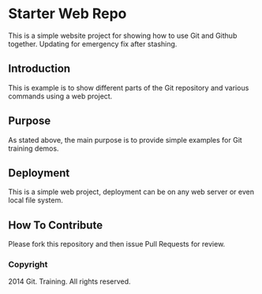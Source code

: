 # Starter Web Repo

This is a simple website project for showing how to use Git and Github together. 
Updating for emergency fix after stashing.

## Introduction

This is example is to show different parts of the Git repository and various commands using a web project.

## Purpose

As stated above, the main purpose is to provide simple examples for Git training demos.

## Deployment

This is a simple web project, deployment can be on any web server or even local file system.

## How To Contribute

Please fork this repository and then issue Pull Requests for review.

### Copyright

2014 Git. Training. All rights reserved.
